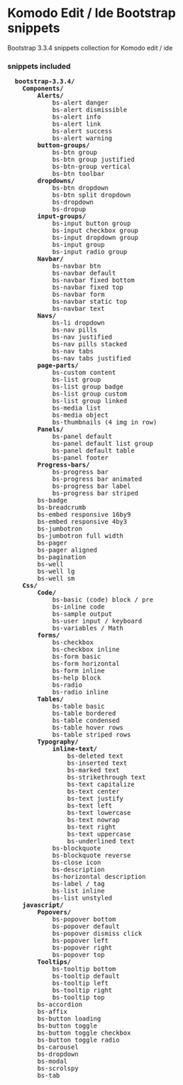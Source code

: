 Komodo Edit / Ide Bootstrap snippets
=========================

Bootstrap 3.3.4 snippets collection for Komodo edit / ide
  
  ### snippets included
  <pre>
  <b>bootstrap-3.3.4/</b>
	<b>Components/</b>
		<b>Alerts/</b>
			bs-alert danger
			bs-alert dismissible
			bs-alert info
			bs-alert link
			bs-alert success
			bs-alert warning
		<b>button-groups/</b>
			bs-btn group
			bs-btn group justified
			bs-btn-group vertical
			bs-btn toolbar
		<b>dropdowns/</b>
			bs-btn dropdown
			bs-btn split dropdown
			bs-dropdown
			bs-dropup
		<b>input-groups/</b>
			bs-input button group
			bs-input checkbox group
			bs-input dropdown group
			bs-input group
			bs-input radio group
		<b>Navbar/</b>
			bs-navbar btn
			bs-navbar default
			bs-navbar fixed bottom
			bs-navbar fixed top
			bs-navbar form
			bs-navbar static top
			bs-navbar text
		<b>Navs/</b>
			bs-li dropdown
			bs-nav pills
			bs-nav justified
			bs-nav pills stacked
			bs-nav tabs
			bs-nav tabs justified
		<b>page-parts/</b>
			bs-custom content
			bs-list group
			bs-list group badge
			bs-list group custom
			bs-list group linked
			bs-media list
			bs-media object
			bs-thumbnails (4 img in row)
		<b>Panels/</b>
			bs-panel default
			bs-panel default list group
			bs-panel default table
			bs-panel footer
		<b>Progress-bars/</b>
			bs-progress bar
			bs-progress bar animated
			bs-progress bar label
			bs-progress bar striped
		bs-badge
		bs-breadcrumb
		bs-embed responsive 16by9
		bs-embed responsive 4by3
		bs-jumbotron
		bs-jumbotron full width
		bs-pager
		bs-pager aligned
		bs-pagination
		bs-well
		bs-well lg
		bs-well sm
	<b>Css/</b>
		<b>Code/</b>
			bs-basic (code) block / pre
			bs-inline code
			bs-sample output
			bs-user input / keyboard
			bs-variables / Math
		<b>forms/</b>
			bs-checkbox
			bs-checkbox inline
			bs-form basic
			bs-form horizontal
			bs-form inline
			bs-help block
			bs-radio
			bs-radio inline
		<b>Tables/</b>
			bs-table basic
			bs-table bordered
			bs-table condensed
			bs-table hover rows
			bs-table striped rows
		<b>Typography/</b>
			<b>inline-text/</b>
				bs-deleted text
				bs-inserted text
				bs-marked text
				bs-strikethrough text
				bs-text capitalize
				bs-text center
				bs-text justify
				bs-text left
				bs-text lowercase
				bs-text nowrap
				bs-text right
				bs-text uppercase
				bs-underlined text
			bs-blockquote
			bs-blockquote reverse
			bs-close icon
			bs-description
			bs-horizontal description
			bs-label / tag
			bs-list inline
			bs-list unstyled
	<b>javascript/</b>
		<b>Popovers/</b>
			bs-popover bottom
			bs-popover default
			bs-popover dismiss click
			bs-popover left
			bs-popover right
			bs-popover top
		<b>Tooltips/</b>
			bs-tooltip bottom
			bs-tooltip default
			bs-tooltip left
			bs-tooltip right
			bs-tooltip top
		bs-accordion
		bs-affix
		bs-button loading
		bs-button toggle
		bs-button toggle checkbox
		bs-button toggle radio
		bs-carousel
		bs-dropdown
		bs-modal
		bs-scrolspy
		bs-tab
  
  </pre>
